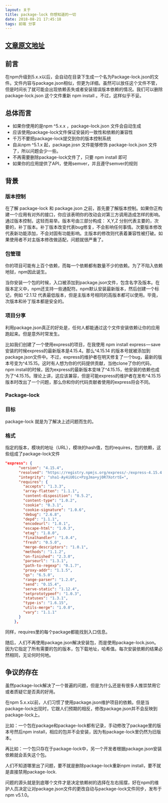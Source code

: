 ```yaml
---
layout: 关于
title: package-lock 你想知道的一切
date: 2018-08-21 17:45:18
tags: 前端 分享
---
```


## [文章原文地址](https://medium.com/coinmonks/everything-you-wanted-to-know-about-package-lock-json-b81911aa8ab8)

## 前言

在npm升级到5.x.x以后，会自动在目录下生成一个名为Package-lock.json的文件。文件内容与package.json相似，但更为详细。虽然可以放任这个文件不管，但是时间长了就可能会出现依赖丢失或者安装错误版本依赖的情况。我们可以删除 package-lock.json 这个文件重新 npm install 。不过，这样似乎不妥。

## 总体而言

* 如果你使用的是npm ^5.x.x ，package-lock.json 文件会自动生成
* 应该使用package-lock文件保证安装的一致性和依赖的兼容性
* 千万不要把package-lock提交到你的版本控制系统
* 自从npm ^5.1.x 起，package.josn 文件能够修饰 package-lock.json 文件了，所以问题会少一些。
* 不再需要删除package-lock文件了，只要 npm install 即可
* 如果你的应用提供了API，使用semver，并且遵守semver的规则

## 背景

### 版本控制

在了解 package-lock 和 package.json 之前，首先要了解版本控制。如果你正构建一个应用有对外的接口，你应该表明你的改动会对第三方调用造成怎样的影响。通过版本控制，这轻而易举。版本号由三部分构成： X,Y,Z 分别代表主要的，次要的，补丁版本。补丁版本改变代表bug修复，不会影响任何事情。次要版本修改代表新功能添加，不会对固有功能影响。主版本的修改则代表着兼容性被打破。如果使用者不对主版本修改做适配，问题就很严重了。

### 包管理

你的项目可能有上百个依赖，而每一个依赖都有数量不少的依赖。为了不陷入依赖地狱，npm因此诞生。

当你安装一个包的时候，入口被添加到package.json文件，包含名字及版本。在版本定义中，npm还支持一些通配符。npm默认安装最新版本，然后创建一个标记，例如 ^2.1.12 代表最低版本，但是主版本号相同的高版本都可以使用。毕竟，次版本和补丁版本都是安全的。

### 项目分享

利用package.json真正的好处是，任何人都能通过这个文件安装依赖让你的应用跑起来。但是意外时常发生。

比如我们创建了一个使用express的项目，在我使用 npm install express — save 安装的时候express的最新版本是4.15.4。那么^4.15.14 的版本号就被添加到package.json文件中。不过，express的维护者在明天修复了一个bug，最新的版本号变为^4.15.15。这时有人想为你的代码提供贡献，当他clone了你的代码，npm install的时候，因为express的最新版本变味了^4.15.15，他安装的依赖也成为了^4.15.15。理论上讲，这应该兼容，但是可能express的维护者在发布^4.15.15版本时改出了一个问题，那么你和你的代码贡献者使用的express将会不同。

### Package-lock

### 目标

package-lock 就是为了解决上述问题而生的。

### 格式

指定的版本，模块的地址（URL），模块的hash值，包的requires，包的依赖，这些组成了package-lock文件

```json
"express": {
      "version": "4.15.4",
      "resolved": "https://registry.npmjs.org/express/-/express-4.15.4.tgz",
      "integrity": "sha1-Ay4iU0ic+PzgJma+yj0R7XotrtE=",
      "requires": {
        "accepts": "1.3.3",
        "array-flatten": "1.1.1",
        "content-disposition": "0.5.2",
        "content-type": "1.0.2",
        "cookie": "0.3.1",
        "cookie-signature": "1.0.6",
        "debug": "2.6.8",
        "depd": "1.1.1",
        "encodeurl": "1.0.1",
        "escape-html": "1.0.3",
        "etag": "1.8.0",
        "finalhandler": "1.0.4",
        "fresh": "0.5.0",
        "merge-descriptors": "1.0.1",
        "methods": "1.1.2",
        "on-finished": "2.3.0",
        "parseurl": "1.3.1",
        "path-to-regexp": "0.1.7",
        "proxy-addr": "1.1.5",
        "qs": "6.5.0",
        "range-parser": "1.2.0",
        "send": "0.15.4",
        "serve-static": "1.12.4",
        "setprototypeof": "1.0.3",
        "statuses": "1.3.1",
        "type-is": "1.6.15",
        "utils-merge": "1.0.0",
        "vary": "1.1.1"
      }
    },
```

同样，requires里的每个package都能找到入口信息。

随后，人们不再使用package.json解决安装包，而是使用package-lock.json。因为它指定了所有需要的包的版本，包下载地址，哈希值。每次安装依赖的结果必然相同，无论何时何地。

## 争议的存在

虽然package-lock解决了一个普遍的问题，但是为什么还是有很多人推崇禁用它或者质疑它是否真的好用。

在npm 5.x.x以前，人们习惯了使用package.json维护项目的依赖。但是当package-lock出现时，它跟人们预期的相反，修改package.json并不会反映到package-lock上。

比如：一个包在package和package-lock都有记录，手动修改了package里的版本号然后npm install，相应的包并不会安装，因为有package-lock里仍然为旧版本。

再比如：一个包只存在于package-lock中，另一个开发者根据package.json安装依赖就会丢失这个包。

人们不知道哪里出了问题，要不就是删除package-lock重新npm install，要不就是直接禁用package-lock.

问题的源头就是到底哪个文件才是决定依赖树的选择在左右摇摆，好在npm的维护人员决定让对package.json文件的更改自动与package-lock文件同步，发布于npm v5.1.0。